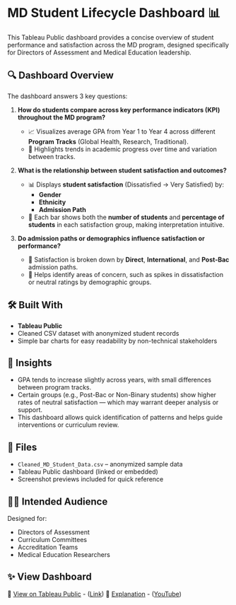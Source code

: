 # MD Student Lifecycle Dashboard 📊

This Tableau Public dashboard provides a concise overview of student performance and satisfaction across the MD program, designed specifically for Directors of Assessment and Medical Education leadership.

## 🔍 Dashboard Overview

The dashboard answers 3 key questions:

1. **How do students compare across key performance indicators (KPI) throughout the MD program?**
   - 📈 Visualizes average GPA from Year 1 to Year 4 across different **Program Tracks** (Global Health, Research, Traditional).
   - 🎯 Highlights trends in academic progress over time and variation between tracks.

2. **What is the relationship between student satisfaction and outcomes?**
   - 📊 Displays **student satisfaction** (Dissatisfied → Very Satisfied) by:
     - **Gender**
     - **Ethnicity**
     - **Admission Path**
   - 📌 Each bar shows both the **number of students** and **percentage of students** in each satisfaction group, making interpretation intuitive.

3. **Do admission paths or demographics influence satisfaction or performance?**
   - 📌 Satisfaction is broken down by **Direct**, **International**, and **Post-Bac** admission paths.
   - 🎯 Helps identify areas of concern, such as spikes in dissatisfaction or neutral ratings by demographic groups.

## 🛠 Built With

- **Tableau Public**
- Cleaned CSV dataset with anonymized student records
- Simple bar charts for easy readability by non-technical stakeholders

## 🧠 Insights

- GPA tends to increase slightly across years, with small differences between program tracks.
- Certain groups (e.g., Post-Bac or Non-Binary students) show higher rates of neutral satisfaction — which may warrant deeper analysis or support.
- This dashboard allows quick identification of patterns and helps guide interventions or curriculum review.

## 📁 Files

- `Cleaned_MD_Student_Data.csv` – anonymized sample data
- Tableau Public dashboard (linked or embedded)
- Screenshot previews included for quick reference

## 👩‍⚕️ Intended Audience

Designed for:
- Directors of Assessment
- Curriculum Committees
- Accreditation Teams
- Medical Education Researchers

## ✨ View Dashboard

🔗 [View on Tableau Public](#)  - ([Link](https://public.tableau.com/views/Dashboard_17481417621930/Dashboard1?:language=en-US&:sid=&:redirect=auth&:display_count=n&:origin=viz_share_link))
🔗 [Explanation](#)  - ([YouTube](https://youtu.be/NufdsQe0tDg))
